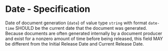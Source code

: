 # Date - Specification

Date of document generation (`date`) of value type `string` with format `date-time` SHOULD be the current date that the
document was generated.
Because documents are often generated internally by a document producer and exist for a nonzero amount of time before
being released, this field MAY be different from the Initial Release Date and Current Release Date.
